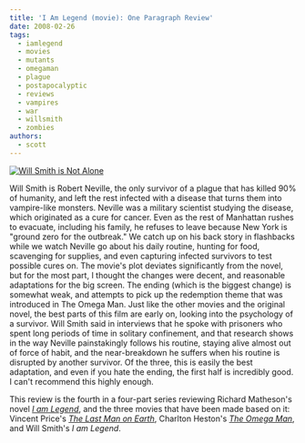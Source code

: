 ```yaml
---
title: 'I Am Legend (movie): One Paragraph Review'
date: 2008-02-26
tags:
  - iamlegend
  - movies
  - mutants
  - omegaman
  - plague
  - postapocalyptic
  - reviews
  - vampires
  - war
  - willsmith
  - zombies
authors:
  - scott
---
```


[![Will Smith is Not Alone](/images/854239630_bcfe8ad2e2_m.jpg)](http://www.flickr.com/photos/spaceninja/854239630/)

Will Smith is Robert Neville, the only survivor of a plague that has killed 90% of humanity, and left the rest infected with a disease that turns them into vampire-like monsters. Neville was a military scientist studying the disease, which originated as a cure for cancer. Even as the rest of Manhattan rushes to evacuate, including his family, he refuses to leave because New York is "ground zero for the outbreak." We catch up on his back story in flashbacks while we watch Neville go about his daily routine, hunting for food, scavenging for supplies, and even capturing infected survivors to test possible cures on. The movie's plot deviates significantly from the novel, but for the most part, I thought the changes were decent, and reasonable adaptations for the big screen. The ending (which is the biggest change) is somewhat weak, and attempts to pick up the redemption theme that was introduced in The Omega Man. Just like the other movies and the original novel, the best parts of this film are early on, looking into the psychology of a survivor. Will Smith said in interviews that he spoke with prisoners who spent long periods of time in solitary confinement, and that research shows in the way Neville painstakingly follows his routine, staying alive almost out of force of habit, and the near-breakdown he suffers when his routine is disrupted by another survivor. Of the three, this is easily the best adaptation, and even if you hate the ending, the first half is incredibly good. I can't recommend this highly enough.

This review is the fourth in a four-part series reviewing Richard Matheson's novel [_I am Legend_](/blog/2008/i-am-legend-novel-one-paragraph-review/), and the three movies that have been made based on it: Vincent Price's [_The Last Man on Earth_](/blog/2007/the-last-man-on-earth-one-paragraph-review/), Charlton Heston's [_The Omega Man_](/blog/2007/the-omega-man-one-paragraph-review/), and Will Smith's _I am Legend_.
